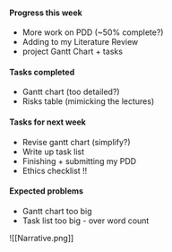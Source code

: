 
#### Progress this week
- More work on PDD (~50% complete?)
- Adding to my Literature Review
- project Gantt Chart + tasks

#### Tasks completed
- Gantt chart (too detailed?)
- Risks table (mimicking the lectures)

#### Tasks for next week
- Revise gantt chart (simplify?)
- Write up task list
- Finishing + submitting my PDD
- Ethics checklist !!

#### Expected problems
- Gantt chart too big
- Task list too big - over word count

![[Narrative.png]]